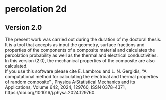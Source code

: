 <h1> percolation 2d </h1>
<h2> Version 2.0 </h2>
The present work was carried out during the duration of my doctoral thesis.
It is a tool that accepts as input the geometry, surface fractions and properties of the components of a composite material and calculates the percolation probability as well as the thermal and electrical conductivities.
In this version (2.0), the mechanical properties of the composite are also calculated. <br>
If you use this software please cite E. Lambrou and L. N. Gergidis, “A computational method for calculating the electrical and thermal properties of random composite” , Physica A:Statistical Mechanics and its Applications, Volume 642, 2024, 129760, ISSN
0378-4371, https://doi.org/10.1016/j.physa.2024.129760.
